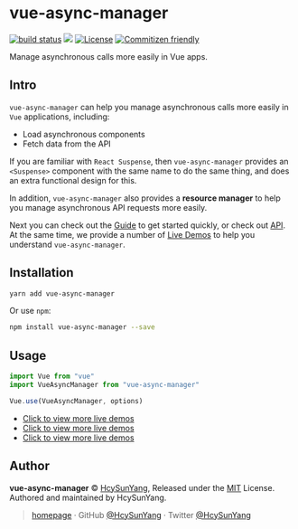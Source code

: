# vue-async-manager

<a href="https://circleci.com/gh/shuidi-fed/vue-async-manager/tree/master"><img src="https://img.shields.io/circleci/build/github/shuidi-fed/vue-async-manager/master.svg" alt="build status"/></a>
[![](https://img.shields.io/npm/v/vue-async-manager.svg)](https://www.npmjs.com/package/vue-async-manager)
<a href="https://github.com/shuidi-fed/vue-async-manager"><img src="https://img.shields.io/github/license/shuidi-fed/vue-async-manager.svg" alt="License"/></a>
<a href="http://commitizen.github.io/cz-cli/"><img src="https://img.shields.io/badge/commitizen-friendly-brightgreen.svg" alt="Commitizen friendly"/></a>

Manage asynchronous calls more easily in Vue apps.

## Intro

`vue-async-manager` can help you manage asynchronous calls more easily in `Vue` applications, including:

- Load asynchronous components
- Fetch data from the API

If you are familiar with `React Suspense`, then `vue-async-manager` provides an `<Suspense>` component with the same name to do the same thing, and does an extra functional design for this.

In addition, `vue-async-manager` also provides a **resource manager** to help you manage asynchronous API requests more easily.

Next you can check out the [Guide](https://shuidi-fed.github.io/vue-async-manager/guide.html) to get started quickly, or check out [API](https://shuidi-fed.github.io/vue-async-manager/api.html). At the same time, we provide a number of [Live Demos](https://shuidi-fed.github.io/vue-async-manager/demo.html) to help you understand `vue-async-manager`.

## Installation

```sh
yarn add vue-async-manager
```

Or use `npm`:

```sh
npm install vue-async-manager --save
```

## Usage

```js
import Vue from "vue"
import VueAsyncManager from "vue-async-manager"

Vue.use(VueAsyncManager, options)
```

- [Click to view more live demos](https://shuidi-fed.github.io/vue-async-manager/demo.html)
- [Click to view more live demos](https://shuidi-fed.github.io/vue-async-manager/demo.html)
- [Click to view more live demos](https://shuidi-fed.github.io/vue-async-manager/demo.html)

## Author

**vue-async-manager** © [HcySunYang](https://github.com/HcySunYang), Released under the [MIT](./LICENSE) License.<br>
Authored and maintained by HcySunYang.

> [homepage](http://hcysun.me/homepage/) · GitHub [@HcySunYang](https://github.com/HcySunYang) · Twitter [@HcySunYang](https://twitter.com/HcySunYang)